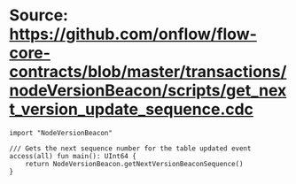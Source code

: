 # Source: https://github.com/onflow/flow-core-contracts/blob/master/transactions/nodeVersionBeacon/scripts/get_next_version_update_sequence.cdc

```
import "NodeVersionBeacon"

/// Gets the next sequence number for the table updated event
access(all) fun main(): UInt64 {
    return NodeVersionBeacon.getNextVersionBeaconSequence()
}
```